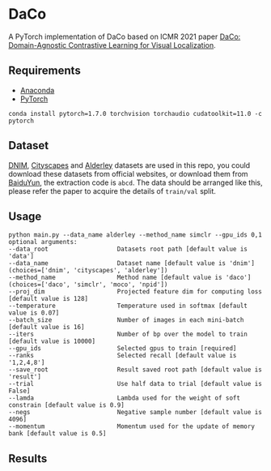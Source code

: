 # DaCo
A PyTorch implementation of DaCo based on ICMR 2021
paper [DaCo: Domain-Agnostic Contrastive Learning for Visual Localization]().

## Requirements

- [Anaconda](https://www.anaconda.com/download/)
- [PyTorch](https://pytorch.org)

```
conda install pytorch=1.7.0 torchvision torchaudio cudatoolkit=11.0 -c pytorch
```

## Dataset

[DNIM](), [Cityscapes](https://www.cityscapes-dataset.com)
and [Alderley](https://wiki.qut.edu.au/pages/viewpage.action?pageId=181178395) datasets are used in this repo, you could
download these datasets from official websites, or download them from [BaiduYun](), the extraction code is `abcd`. The
data should be arranged like this, please refer the paper to acquire the details of `train/val` split.

## Usage

```
python main.py --data_name alderley --method_name simclr --gpu_ids 0,1
optional arguments:
--data_root                   Datasets root path [default value is 'data']
--data_name                   Dataset name [default value is 'dnim'](choices=['dnim', 'cityscapes', 'alderley'])
--method_name                 Method name [default value is 'daco'](choices=['daco', 'simclr', 'moco', 'npid'])
--proj_dim                    Projected feature dim for computing loss [default value is 128]
--temperature                 Temperature used in softmax [default value is 0.07]
--batch_size                  Number of images in each mini-batch [default value is 16]
--iters                       Number of bp over the model to train [default value is 10000]
--gpu_ids                     Selected gpus to train [required]  
--ranks                       Selected recall [default value is '1,2,4,8']
--save_root                   Result saved root path [default value is 'result']
--trial                       Use half data to trial [default value is False]
--lamda                       Lambda used for the weight of soft constrain [default value is 0.9]
--negs                        Negative sample number [default value is 4096]
--momentum                    Momentum used for the update of memory bank [default value is 0.5]
```

## Results
